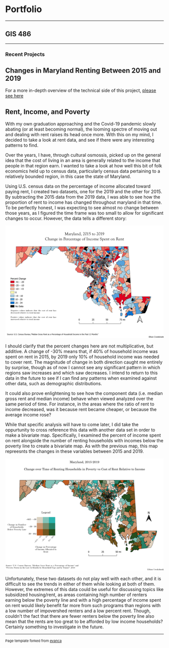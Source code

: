 # Portfolio

---


<link type="text/css" rel="stylesheet" href="/style.css" />

## GIS 486 

---



### Recent Projects



## Changes in Maryland Renting Between 2015 and 2019

For a more in-depth overview of the technical side of this project, [please see here](/Projects/Change_Over_Time_Maps/Readme)

## Rent, Income, and Poverty



With my own graduation approaching and the Covid-19 pandemic slowly abating (or at least becoming normal), the looming spectre of moving out and dealing with rent raises its head once more. With this on my mind, I decided to take a look at rent data, and see if there were any interesting patterns to find. 

Over the years, I have, through cultural osmossis, picked up on the general idea that the cost of living in an area is generally related to the income that people in that region earn. I wanted to take a look at how well this bit of folk economics held up to census data, particularly census data pertaining to a relatively bounded region, in this case the state of Maryland.

Using U.S. census data on the percentage of income allocated toward paying rent, I created two datasets, one for the 2019 and the other for 2015. By subtracting the 2015 data from the 2019 data, I was able to see how the proportion of rent to income has changed throughout maryland in that time. To be perfectly honest, I was expecting to see almost no change between those years, as I figured the time frame was too small to allow for significant changes to occur. However, the data tells a different story:

[<img src="Projects/Change_Over_Time_Maps/Map_Images/Rent_Change_Over_Time_Map.png?raw=true"/>](/Projects/Change_Over_Time_Maps/Map_PDFs/Rent_Change_Over_Time_Map.pdf)

I should clarify that the percent changes here are not multiplicative, but additive. A change of -30% means that, if 40% of household income was spent on rent in 2015, by 2019 only 10% of household income was needed to cover rent. The magnitude of change in both direction caught me entirely by surprise, though as of now I cannot see any significant pattern in which regions saw increases and which saw decreases. I intend to return to this data in the future to see if I can find any patterns when examined against other data, such as demographic distributions. 

It could also prove enlightening to see how the component data (i.e. median gross rent and median income) behave when viewed analyzed over the same period of time. For instance, in the areas where the ratio of rent to income decreased, was it because rent became cheaper, or because the average income rose? 

While that specific analysis will have to come later, I did take the oppurtunity to cross reference this data with another data set in order to make a bivariate map. Specifically, I examined the percent of income spent on rent alongside the number of renting households with incomes below the poverty line to create a bivariate map. As with the previous map, this map repreesnts the changes in these variables between 2015 and 2019.

[<img src="Projects/Change_Over_Time_Maps/Map_Images/Bivariate_Rent_Map.png?raw=true"/>](/Projects/Change_Over_Time_Maps/Map_PDFs/Bivariate_Rent_Map.pdf)

Unfortunately, these two datasets do not play well with each other, and it is difficult to see the trends in either of them while looking at both of them. However, the extremes of this data could be useful for discussing topics like subsidized housing/rent, as areas containing high number of renters earning below the poverty line and with a high percentage of income spent on rent would likely benefit far more from such programs than regions with a low number of impovershed renters and a low percent rent. Though, couldn't the fact that there are fewer renters below the poverty line also mean that the rents are too great to be afforded by low income households? Certainly something to investigate in the future.


---
<p style="font-size:11px">Page template forked from <a href="https://github.com/evanca/quick-portfolio">evanca</a></p>
<!-- Remove above link if you don't want to attibute -->
